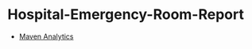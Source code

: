 # Hospital-Emergency-Room-Report

-	<a href="https://www.mavenanalytics.io/data-playground?order=date_added%2Cdesc&search=pizza">Maven Analytics</a>
